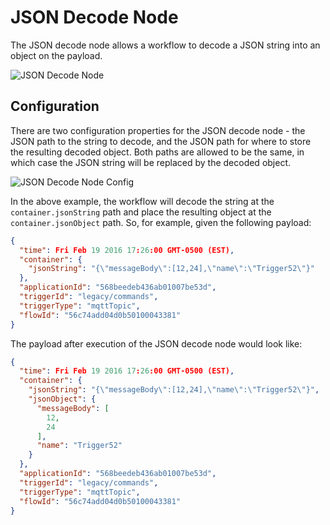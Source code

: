 # JSON Decode Node

The JSON decode node allows a workflow to decode a JSON string into an object on the payload.

![JSON Decode Node](/images/workflows/logic/json-decode-node.png "JSON Decode Node")

## Configuration

There are two configuration properties for the JSON decode node - the JSON path to the string to decode, and the JSON path for where to store the resulting decoded object.  Both paths are allowed to be the same, in which case the JSON string will be replaced by the decoded object.

![JSON Decode Node Config](/images/workflows/logic/json-decode-node-config.png "JSON Decode Node Config")

In the above example, the workflow will decode the string at the `container.jsonString` path and place the resulting object at the `container.jsonObject` path.  So, for example, given the following payload:

```JSON
{
  "time": Fri Feb 19 2016 17:26:00 GMT-0500 (EST),
  "container": {
    "jsonString": "{\"messageBody\":[12,24],\"name\":\"Trigger52\"}"
  },
  "applicationId": "568beedeb436ab01007be53d",
  "triggerId": "legacy/commands",
  "triggerType": "mqttTopic",
  "flowId": "56c74add04d0b50100043381"
}
```

The payload after execution of the JSON decode node would look like:

```JSON
{
  "time": Fri Feb 19 2016 17:26:00 GMT-0500 (EST),
  "container": {
    "jsonString": "{\"messageBody\":[12,24],\"name\":\"Trigger52\"}",
    "jsonObject": {
      "messageBody": [
        12,
        24
      ],
      "name": "Trigger52"
    }
  },
  "applicationId": "568beedeb436ab01007be53d",
  "triggerId": "legacy/commands",
  "triggerType": "mqttTopic",
  "flowId": "56c74add04d0b50100043381"
}
```
